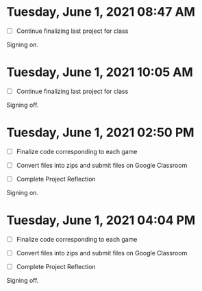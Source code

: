# Tuesday, June  1, 2021 08:47 AM

- [ ] Continue finalizing last project for class 

Signing on.

# Tuesday, June  1, 2021 10:05 AM

- [ ] Continue finalizing last project for class 

Signing off.

# Tuesday, June  1, 2021 02:50 PM

- [ ] Finalize code corresponding to each game
- [ ] Convert files into zips and submit files on Google Classroom
- [ ] Complete Project Reflection 


Signing on.

# Tuesday, June  1, 2021 04:04 PM

- [ ] Finalize code corresponding to each game
- [ ] Convert files into zips and submit files on Google Classroom
- [ ] Complete Project Reflection 


Signing off.
